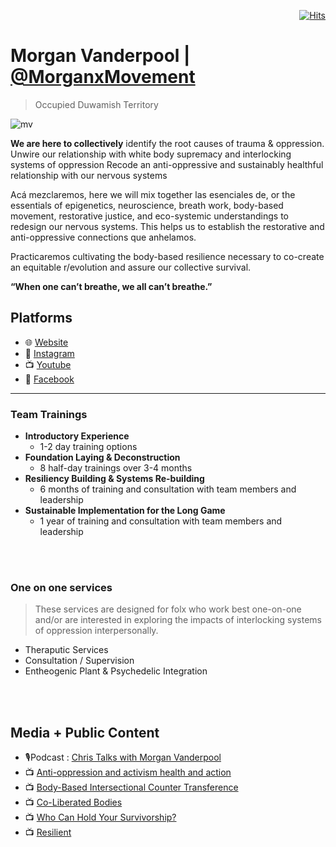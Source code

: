 <div align="right">
  
[![Hits](https://hits.seeyoufarm.com/api/count/incr/badge.svg?url=https%3A%2F%2Fgithub.com%2FUnderground-Railroad%2FmagnificentMammals%2Fblob%2Fmain%2FmagnificentMammals%2FmorganicMovement.md&count_bg=%23F432D8&title_bg=%23555555&icon=macys.svg&icon_color=%23F432D8&title=hits&edge_flat=false)](https://hits.seeyoufarm.com)
  
 </div>

# Morgan Vanderpool | [@MorganxMovement](https://twitter.com/MorganxMovement)
> Occupied Duwamish Territory

![mv](https://pbs.twimg.com/profile_images/1464066554954346500/6WSoLWpy_400x400.jpg)

**We are here to collectively**
identify the root causes of trauma & oppression.
Unwire our relationship with white body supremacy and interlocking systems of oppression
Recode an anti-oppressive and sustainably healthful relationship with our nervous systems

Acá mezclaremos, here we will mix together las esenciales de, or the essentials of epigenetics, neuroscience, breath work, body-based movement, restorative justice, and eco-systemic understandings to redesign our nervous systems. This helps us to establish the restorative and anti-oppressive connections que anhelamos.

Practicaremos cultivating the body-based resilience necessary to co-create an equitable r/evolution and assure our collective survival.

**“When one can’t breathe, we all can’t breathe.”**

## Platforms
- 🌐 [Website](https://www.morganvanderpool.com/)
- 📸 [Instagram](https://www.instagram.com/morganicmovement/)
- 📺 [Youtube](https://www.youtube.com/channel/UCpsBX5flUAdfu90mq22650A)
- 👥 [Facebook](https://www.facebook.com/morgan.l.vanderpool)

___

### Team Trainings
- **Introductory Experience**
  - 1-2 day training options
- **Foundation Laying & Deconstruction**
  - 8 half-day trainings over 3-4 months
- **Resiliency Building & Systems Re-building**
  - 6 months of training and consultation with team members and leadership
- **Sustainable Implementation for the Long Game**
  - 1 year of training and consultation with team members and leadership
<br>
<br>

### One on one services
> These services are designed for folx who work best one-on-one and/or are interested in exploring the impacts of interlocking systems of oppression interpersonally.
- Theraputic Services
- Consultation / Supervision
- Entheogenic Plant & Psychedelic Integration 
<br>
<br>

## Media + Public Content
- 🎙️Podcast : [Chris Talks with Morgan Vanderpool](https://open.spotify.com/episode/14pGAaOQTJ609IvJOFxhaF?si=xZwnLmTSQA6Ovn8VKOf15w)
- 📺 [Anti-oppression and activism health and action](https://www.youtube.com/watch?v=_FLTudKDjoA)
- 📺 [Body-Based Intersectional Counter Transference](https://youtu.be/lS-B7XwHt64)
- 📺 [Co-Liberated Bodies](https://youtu.be/tqhB4Nkp1jY)
- 📺 [Who Can Hold Your Survivorship?](https://youtu.be/YQJsR7NLR7k)
- 📺 [Resilient](https://youtu.be/K5BhWOt83Qk)
